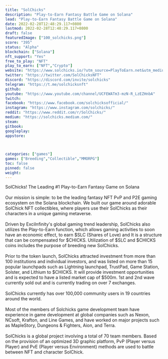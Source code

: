 ```yaml
---
title: "SolChicks"
description: "Play-to-Earn Fantasy Battle Game on Solana"
lead: "Play-to-Earn Fantasy Battle Game on Solana"
date: 2022-02-28T12:48:29.117+0800
lastmod: 2022-02-28T12:48:29.117+0800
draft: false
featuredImage: ["100_solchicks.png"]
score: "395"
status: "Alpha"
blockchain: ["Solana"]
nft_support: "Yes"
free_to_play: "NFT"
play_to_earn: ["NFT","Crypto"]
website: "https://www.solchicks.io/?utm_source=PlayToEarn.net&utm_medium=organic&utm_campaign=gamepage"
twitter: "https://twitter.com/SolChicksNFT"
discord: "https://discord.com/invite/solchicks"
telegram: "https://t.me/solchicksnft"
github: 
youtube: "https://www.youtube.com/channel/UCFEWATm3-mzN-R_LzEZHnbA"
twitch: 
facebook: "https://www.facebook.com/solchicksofficial/"
instagram: "https://www.instagram.com/solchicks/"
reddit: "https://www.reddit.com/r/SolChicks/"
medium: "https://solchicks.medium.com/"
steam: 
gitbook: 
googleplay: 
appstore: 

  
    
categories: ["games"]
games: ["Breeding","Collectible","MMORPG"]
toc: false
pinned: false
weight: 
---
```

SolChicks! The Leading #1 Play-to-Earn Fantasy Game on Solana<br> <br> Our mission is simple: to be the leading fantasy NFT PvP and P2E gaming ecosystem on the Solana blockchain. We built our game around adorable SolChick NFT collectibles, where players use their SolChicks as their characters in a unique gaming metaverse.<br> <br> Driven by ExciInfinity's global gaming trend leadership, SolChicks also utilizes the Play-to-Earn function, which allows gaming activities to soon have an economic effect, to earn $SLC (Shares of Love) and It is a structure that can be compensated for $CHICKS. Utilization of $SLC and $CHICKS coins includes the purpose of breeding new SolChicks.<br> <br> Prior to the token launch, SolChicks attracted investment from more than 100 institutions and individual investors, and was listed on more than 15 popular launchpads such as Lightning launchpad, TrustPad, Game Station, Solster, and Lithium to $CHICKS. It will provide investment opportunities and is expected to have a listed market cap of $500m. 1st and 2nd wave currently sold out and is currently trading on over 7 exchanges.<br> <br> SolChicks currently has over 100,000 community users in 19 countries around the world.<br> <br> Most of the members of Solchicks game development team have experience in game development at global companies such as Nexon, NCsoft, Krafton, and Line Games, and have worked on major projects such as MapleStory, Dungeons &amp; Fighters, Aion, and Terra.<br> <br> SolChicks is a global project involving a total of 70 team members. Based on the provision of an optimized 3D graphic platform, PvP (Player versus Player) and PvE (Player versus Environment) methods are used to battle between NFT and character SolChick.
